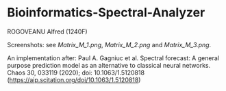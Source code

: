 # Bioinformatics-Spectral-Analyzer

ROGOVEANU Alfred (1240F)

Screenshots: see *Matrix_M_1.png*, *Matrix_M_2.png* and *Matrix_M_3.png*.

An implementation after: Paul A. Gagniuc et al. Spectral forecast: A general purpose prediction model as an alternative to classical neural networks. Chaos 30, 033119 (2020); doi: 10.1063/1.5120818 (https://aip.scitation.org/doi/10.1063/1.5120818)

